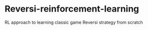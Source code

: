 # Reversi-reinforcement-learning
RL approach to learning classic game Reversi strategy from scratch
